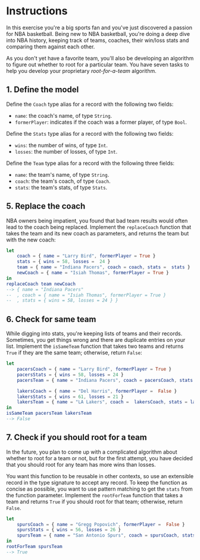 # Instructions

In this exercise you're a big sports fan and you've just discovered a passion for NBA basketball.
Being new to NBA basketball, you're doing a deep dive into NBA history, keeping track of teams, coaches, their win/loss stats and comparing them against each other.

As you don't yet have a favorite team, you'll also be developing an algorithm to figure out whether to root for a particular team.
You have seven tasks to help you develop your proprietary _root-for-a-team_ algorithm.

## 1. Define the model

Define the `Coach` type alias for a record with the following two fields:

- `name`: the coach's name, of type `String`.
- `formerPlayer`: indicates if the coach was a former player, of type `Bool`.

Define the `Stats` type alias for a record with the following two fields:

- `wins`: the number of wins, of type `Int`.
- `losses`: the number of losses, of type `Int`.

Define the `Team` type alias for a record with the following three fields:

- `name`: the team's name, of type `String`.
- `coach`: the team's coach, of type `Coach`.
- `stats`: the team's stats, of type `Stats`.

## 5. Replace the coach

NBA owners being impatient, you found that bad team results would often lead to the coach being replaced.
Implement the `replaceCoach` function that takes the team and its new coach as parameters, and returns the team but with the new coach:

```elm
let
    coach = { name = "Larry Bird", formerPlayer = True }
    stats = { wins = 58, losses =  24 }
    team = { name = "Indiana Pacers", coach = coach, stats =  stats }
    newCoach = { name = "Isiah Thomas", formerPlayer = True }
in
replaceCoach team newCoach
--> { name = "Indiana Pacers"
--  , coach = { name = "Isiah Thomas", formerPlayer = True }
--  , stats = { wins = 58, losses = 24 } }
```

## 6. Check for same team

While digging into stats, you're keeping lists of teams and their records.
Sometimes, you get things wrong and there are duplicate entries on your list.
Implement the `isSameTeam` function that takes two teams and returns `True` if they are the same team; otherwise, return `False`:

```elm
let
    pacersCoach = { name = "Larry Bird", formerPlayer = True }
    pacersStats = { wins = 58, losses = 24 }
    pacersTeam = { name = "Indiana Pacers", coach = pacersCoach, stats = pacersStats }

    lakersCoach = { name = "Del Harris", formerPlayer =  False }
    lakersStats = { wins = 61, losses = 21 }
    lakersTeam = { name = "LA Lakers", coach =  lakersCoach, stats = lakersStats }
in
isSameTeam pacersTeam lakersTeam
--> False
```

## 7. Check if you should root for a team

In the future, you plan to come up with a complicated algorithm about whether to root for a team or not, but for the first attempt, you have decided that you should root for any team has more wins than losses.

You want this function to be reusable in other contexts, so use an extensible record in the type signature to accept any record.
To keep the function as concise as possible, you want to use pattern matching to get the `stats` from the function parameter.
Implement the `rootForTeam` function that takes a team and returns `True` if you should root for that team; otherwise, return `False`.

```elm
let
    spursCoach = { name = "Gregg Popovich", formerPlayer =  False }
    spursStats = { wins = 56, losses = 26 }
    spursTeam = { name = "San Antonio Spurs", coach = spursCoach, stats = spursStats }
in
rootForTeam spursTeam
--> True
```
